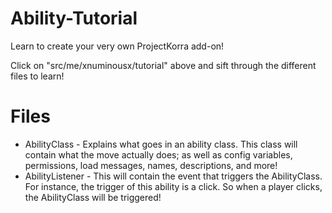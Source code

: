 # Ability-Tutorial
Learn to create your very own ProjectKorra add-on!

Click on "src/me/xnuminousx/tutorial" above and sift through the different files to learn!

# Files
* AbilityClass - Explains what goes in an ability class. This class will contain what the move actually does; as well as config variables, permissions, load messages, names, descriptions, and more!
* AbilityListener - This will contain the event that triggers the AbilityClass. For instance, the trigger of this ability is a click. So when a player clicks, the AbilityClass will be triggered!
